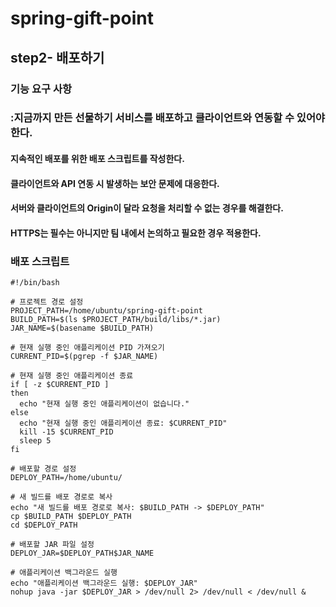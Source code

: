 # spring-gift-point

## step2- 배포하기

### 기능 요구 사항
### :지금까지 만든 선물하기 서비스를 배포하고 클라이언트와 연동할 수 있어야 한다.

#### 지속적인 배포를 위한 배포 스크립트를 작성한다.
#### 클라이언트와 API 연동 시 발생하는 보안 문제에 대응한다.
#### 서버와 클라이언트의 Origin이 달라 요청을 처리할 수 없는 경우를 해결한다.
#### HTTPS는 필수는 아니지만 팀 내에서 논의하고 필요한 경우 적용한다.

###
### 배포 스크립트
```
#!/bin/bash

# 프로젝트 경로 설정
PROJECT_PATH=/home/ubuntu/spring-gift-point
BUILD_PATH=$(ls $PROJECT_PATH/build/libs/*.jar)
JAR_NAME=$(basename $BUILD_PATH)

# 현재 실행 중인 애플리케이션 PID 가져오기
CURRENT_PID=$(pgrep -f $JAR_NAME)

# 현재 실행 중인 애플리케이션 종료
if [ -z $CURRENT_PID ]
then
  echo "현재 실행 중인 애플리케이션이 없습니다."
else
  echo "현재 실행 중인 애플리케이션 종료: $CURRENT_PID"
  kill -15 $CURRENT_PID
  sleep 5
fi

# 배포할 경로 설정
DEPLOY_PATH=/home/ubuntu/

# 새 빌드를 배포 경로로 복사
echo "새 빌드를 배포 경로로 복사: $BUILD_PATH -> $DEPLOY_PATH"
cp $BUILD_PATH $DEPLOY_PATH
cd $DEPLOY_PATH

# 배포할 JAR 파일 설정
DEPLOY_JAR=$DEPLOY_PATH$JAR_NAME

# 애플리케이션 백그라운드 실행
echo "애플리케이션 백그라운드 실행: $DEPLOY_JAR"
nohup java -jar $DEPLOY_JAR > /dev/null 2> /dev/null < /dev/null &

```
